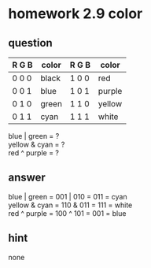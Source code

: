 # homework 2.9 color

## question

R G B|color|R G B|color
---  |---  |---  |---
0 0 0|black|1 0 0|red
0 0 1|blue |1 0 1|purple
0 1 0|green|1 1 0|yellow
0 1 1|cyan |1 1 1|white

blue   | green  = ?  
yellow & cyan   = ?  
red    ^ purple = ?  

## answer

blue   | green  = 001 | 010 = 011 = cyan  
yellow & cyan   = 110 & 011 = 111 = white  
red    ^ purple = 100 ^ 101 = 001 = blue  

## hint

none
